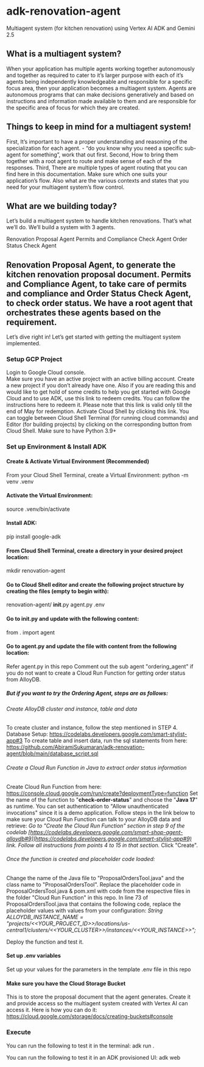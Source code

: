 # adk-renovation-agent
Multiagent system (for kitchen renovation) using Vertex AI ADK and Gemini 2.5

## What is a multiagent system?

When your application has multiple agents working together autonomously and together as required to cater to it’s larger purpose with each of it’s agents being independently knowledgeable and responsible for a specific focus area, then your application becomes a multiagent system. Agents are autonomous programs that can make decisions generatively and based on instructions and information made available to them and are responsible for the specific area of focus for which they are created.

## Things to keep in mind for a multiagent system!

First, It’s important to have a proper understanding and reasoning of the specialization for each agent. - “do you know why you need a specific sub-agent for something”, work that out first.
Second, How to bring them together with a root agent to route and make sense of each of the responses.
Third, There are multiple types of agent routing that you can find here in this documentation. Make sure which one suits your application’s flow. Also what are the various contexts and states that you need for your multiagent system’s flow control.

## What are we building today?
Let’s build a multiagent system to handle kitchen renovations. That’s what we’ll do. We’ll build a system with 3 agents. 

Renovation Proposal Agent
Permits and Compliance Check Agent
Order Status Check Agent

## Renovation Proposal Agent, to generate the kitchen renovation proposal document. Permits and Compliance Agent, to take care of permits and compliance and Order Status Check Agent, to check order status. We have a root agent that orchestrates these agents based on the requirement.
Let’s dive right in!
Let’s get started with getting the multiagent system implemented.

### Setup GCP Project

Login to Google Cloud console.  
Make sure you have an active project with an active billing account. Create a new project if you don’t already have one. 
Also if you are reading this and would like to get hold of some credits to help you get started with Google Cloud and to use ADK, use this link to redeem credits. You can follow the instructions here to redeem it. Please note that this link is valid only till the end of May for redemption.
Activate Cloud Shell by clicking this link. You can toggle between Cloud Shell Terminal (for running cloud commands) and Editor (for building projects) by clicking on the corresponding button from Cloud Shell.
Make sure to have Python 3.9+


### Set up Environment & Install ADK
#### Create & Activate Virtual Environment (Recommended)
From your Cloud Shell Terminal, create a Virtual Environment: 
python -m venv .venv

#### Activate the Virtual Environment:
source .venv/bin/activate

#### Install ADK:
pip install google-adk

#### From Cloud Shell Terminal, create a directory in your desired project location:
mkdir renovation-agent

#### Go to Cloud Shell editor and create the following project structure by creating the files (empty to begin with):
renovation-agent/
        __init__.py
        agent.py
        .env
#### Go to __init__.py and update with the following content:
from . import agent

#### Go to agent.py and update the file with content from the following location:
Refer agent.py in this repo
Comment out the sub agent "ordering_agent" if you do not want to create a Cloud Run Function for getting order status from AlloyDB.

##### But if you want to try the Ordering Agent, steps are as follows:

###### Create AlloyDB cluster and instance, table and data
To create cluster and instance, follow the step mentioned in STEP 4. Database Setup: https://codelabs.developers.google.com/smart-stylist-app#3
To create table and insert data, run the sql statements from here: https://github.com/AbiramiSukumaran/adk-renovation-agent/blob/main/database_script.sql

###### Create a Cloud Run Function in Java to extract order status information
Create Cloud Run Function from here: https://console.cloud.google.com/run/create?deploymentType=function
Set the name of the function to "**check-order-status**" and choose the "**Java 17**" as runtime. 
You can set authentication to "Allow unauthenticated invocations" since it is a demo application.
Follow steps in the link below to make sure your Cloud Run Function can talk to your AlloyDB data and retrieve:
        _Go to "Create the Cloud Run Function" section in step 9 of the codelab [https://codelabs.developers.google.com/smart-shop-agent-alloydb#9](https://codelabs.developers.google.com/smart-stylist-app#9) link._
        _Follow all instructions from points 4 to 15 in that section._
Click "Create".

###### Once the function is created and placeholder code loaded:
Change the name of the Java file to "ProposalOrdersTool.java" and the class name to "ProposalOrdersTool". 
Replace the placeholder code in ProposalOrdersTool.java & pom.xml with code from the respective files in the folder "Cloud Run Function" in this repo. 
In line 73 of ProposalOrdersTool.java that contains the following code, replace the placeholder values with values from your configuration:
        _String ALLOYDB_INSTANCE_NAME = "projects/<<YOUR_PROJECT_ID>>/locations/us-central1/clusters/<<YOUR_CLUSTER>>/instances/<<YOUR_INSTANCE>>";_

Deploy the function and test it.

#### Set up .env variables
Set up your values for the parameters in the template .env file in this repo

#### Make sure you have the Cloud Storage Bucket
This is to store the proposal document that the agent generates.
Create it and provide access so the multiagent system created with Vertex AI can access it.
Here is how you can do it: https://cloud.google.com/storage/docs/creating-buckets#console

### Execute
You can run the following to test it in the terminal:
adk run .

You can run the following to test it in an ADK provisioned UI:
adk web

